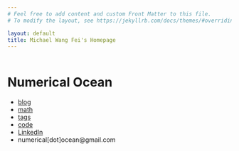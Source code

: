 ```yaml
---
# Feel free to add content and custom Front Matter to this file.
# To modify the layout, see https://jekyllrb.com/docs/themes/#overriding-theme-defaults

layout: default
title: Michael Wang Fei's Homepage
---
```


<header>
<link rel="stylesheet" href="{{ "/css/main.css" | prepend: site.baseurl }}">
</header>

<body>
	<div id='landing'>
		<h1>Numerical Ocean</h1>
		<ul id='links'>
			<li>
				<a href='/blog'>blog</a>
			</li>
            <li>
				<a href='/math'>math</a>
			</li>
			<li>
				<a href='/tags'>tags</a>
			</li>
			<li>
				<a href='https://github.com/oceanumeric' target='_blank'>code</a>
			</li>
            <li>
            <a href='https://www.linkedin.com/in/fei-michael-wang-b4252159/' target='_blank'>LinkedIn</a>
            </li>
			<li id='contact'>
				numerical[dot]ocean@gmail.com
			</li>
		</ul>
	</div>
</body>